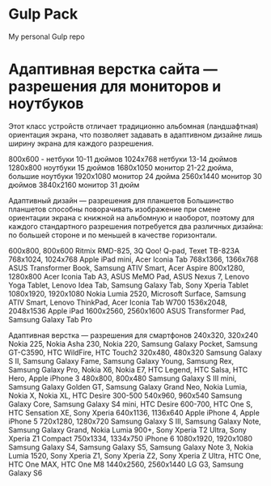 # Gulp Pack
My personal Gulp repo

# Адаптивная верстка сайта — разрешения для мониторов и ноутбуков
Этот класс устройств отличает традиционно альбомная (ландшафтная) ориентация экрана, что позволяет задавать в адаптивном дизайне лишь ширину экрана для каждого разрешения.

800х600 - нетбуки 10-11 дюймов 
1024x768 нетбуки 13-14 дюймов 
1280x800 ноутбуки 15 дюймов 
1680x1050 монитор 21-22 дюйма, большие ноутбуки 
1920x1080 монитор 24 дюйма 
2560x1440 монитор 30 дюймов 
3840x2160 монитор 31 дюйм

Адаптивный дизайн — разрешения для планшетов
Большинство планшетов способны поворачивать изображение при смене ориентации экрана с книжной на альбомную и наоборот, поэтому для каждого стандартного разрешения потребуется два различных дизайна: по большей стороне и по меньшей в качестве горизонтали.

600x800, 800x600 Ritmix RMD-825, 3Q Qoo! Q-pad, Texet TB-823A 
768х1024, 1024x768 Apple iPad mini, Acer Iconia Tab 
768x1366, 1366x768 ASUS Transformer Book, Samsung ATIV Smart, Acer Aspire 
800х1280, 1280x800 Acer Iconia Tab A3, ASUS MeMO Pad, ASUS Nexus 7, Lenovo Yoga Tablet, Lenovo Idea Tab, Samsung Galaxy Tab, Sony Xperia Tablet 
1080x1920, 1920x1080 Nokia Lumia 2520, Microsoft Surface, Samsung ATIV Smart, Lenovo ThinkPad, Acer Iconia Tab W700 
1536x2048, 2048x1536 Apple iPad 
1600x2560, 2560x1600 ASUS Transformer Pad, Samsung Galaxy Tab Pro

Адаптивная верстка — разрешения для смартфонов
240х320, 320х240 Nokia 225, Nokia Asha 230, Nokia 220, Samsung Galaxy Pocket, Samsung GT-C3590, HTC WildFire, HTC Touch2 320х480, 480х320 Samsung Galaxy S II, Samsung Galaxy Fame, Samsung Galaxy Young, Samsung Rex, Samsung Galaxy Pro, Nokia X6, Nokia E7, HTC Legend, HTC Salsa, HTC Hero, Apple iPhone 3 
480х800, 800х480 Samsung Galaxy S III mini, Samsung Galaxy Golden GT, Samsung Galaxy Grand Neo, Nokia Lumia, Nokia X, Nokia XL, HTC Desire 300-500 
540х960, 960х540 Samsung Galaxy Core, Samsung Galaxy S4 mini, HTC Desire 600-700, HTC One S, HTC Sensation XE, Sony Xperia 640х1136, 1136х640 Apple iPhone 4, Apple iPhone 5 720х1280, 1280х720 Samsung Galaxy S III, Samsung Galaxy Note, Samsung Galaxy Grand, Nokia Lumia 900+, Sony Xperia T2 Ultra, Sony Xperia Z1 Compact 
750х1334, 1334x750 iPhone 6 1080х1920, 
1920х1080 Samsung Galaxy S4, Samsung Galaxy S5, Samsung Galaxy Note 3, Nokia Lumia 1520, Sony Xperia Z1, Sony Xperia Z2, Sony Xperia Z Ultra, HTC One, HTC One MAX, HTC One M8 
1440х2560, 2560х1440 LG G3, Samsung Galaxy S6
